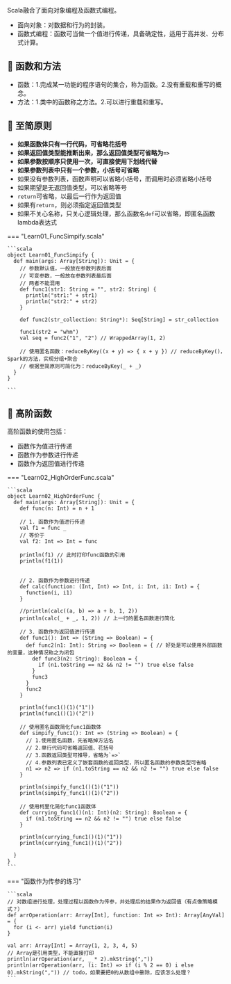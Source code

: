 Scala融合了面向对象编程及函数式编程。

* 面向对象：对数据和行为的封装。
* 函数式编程：函数可当做一个值进行传递，具备确定性，适用于高并发、分布式计算。

## 📌 函数和方法

* 函数：1.完成某一功能的程序语句的集合，称为函数。2.没有重载和重写的概念。
* 方法：1.类中的函数称之方法。2.可以进行重载和重写。

## 📌 至简原则

* __如果函数体只有一行代码，可省略花括号__
* __如果返回值类型能推断出来，那么返回值类型可省略为`=>`__
* __如果参数按顺序只使用一次，可直接使用下划线代替__
* __如果参数列表中只有一个参数，小括号可省略__
* 如果没有参数列表，函数声明可以省略小括号，而调用时必须省略小括号
* 如果期望是无返回值类型，可以省略等号
* `return`可省略，以最后一行作为返回值
* 如果有`return`，则必须指定返回值类型
* 如果不关心名称，只关心逻辑处理，那么函数名`def`可以省略，即匿名函数lambda表达式

=== "Learn01_FuncSimpify.scala"

    ```scala
    object Learn01_FuncSimpify {
      def main(args: Array[String]): Unit = {
        // 参数默认值，一般放在参数列表后面
        // 可变参数，一般放在参数列表最后面
        // 两者不能混用
        def func1(str1: String = "", str2: String) {
          println("str1:" + str1)
          println("str2:" + str2)
        }
    
        def func2(str_collection: String*): Seq[String] = str_collection
    
        func1(str2 = "whm")
        val seq = func2("1", "2") // WrappedArray(1, 2)

        // 使用匿名函数：reduceByKey((x + y) => { x + y }) // reduceByKey()，Spark的方法，实现分组+聚合
        // 根据至简原则可简化为：reduceByKey(_ + _)
      }
    }

    ```

## 📌 高阶函数

高阶函数的使用包括：

* 函数作为值进行传递
* 函数作为参数进行传递
* 函数作为返回值进行传递

=== "Learn02_HighOrderFunc.scala"

    ```scala
    object Learn02_HighOrderFunc {
      def main(args: Array[String]): Unit = {
        def func(n: Int) = n + 1
    
        // 1. 函数作为值进行传递
        val f1 = func _
        // 等价于
        val f2: Int => Int = func
    
        println(f1) // 此时打印func函数的引用
        println(f1(1))
    
    
        // 2. 函数作为参数进行传递
        def calc(function: (Int, Int) => Int, i: Int, i1: Int) = {
          function(i, i1)
        }
    
        //println(calc((a, b) => a + b, 1, 2))
        println(calc(_ + _, 1, 2)) // 上一行的匿名函数进行简化
    
        // 3. 函数作为返回值进行传递
        def func1(): Int => (String => Boolean) = {
          def func2(n1: Int): String => Boolean = { // 好处是可以使用外部函数的变量，这种情况称之为闭包
            def func3(n2: String): Boolean = {
              if (n1.toString == n2 && n2 != "") true else false
            }
            func3
          }
          func2
        }
    
        println(func1()(1)("1"))
        println(func1()(1)("2"))
    
        // 使用匿名函数简化func1函数体
        def simpify_func1(): Int => (String => Boolean) = {
          // 1.使用匿名函数，先省略掉方法名
          // 2.单行代码可省略返回值、花括号
          // 3.函数返回类型可推导，省略为`=>`
          // 4.参数列表已定义了嵌套函数的返回类型，所以匿名函数的参数类型可省略
          n1 => n2 => if (n1.toString == n2 && n2 != "") true else false
        }
    
        println(simpify_func1()(1)("1"))
        println(simpify_func1()(1)("2"))
    
        // 使用柯里化简化func1函数体
        def currying_func1()(n1: Int)(n2: String): Boolean = {
          if (n1.toString == n2 && n2 != "") true else false
        }
    
        println(currying_func1()(1)("1"))
        println(currying_func1()(1)("2"))
     
      }
    }
    ```


=== "函数作为传参的练习"

    ```scala
    // 对数组进行处理，处理过程以函数作为传参，并处理后的结果作为返回值（有点像策略模式？）
    def arrOperation(arr: Array[Int], function: Int => Int): Array[AnyVal] = {
      for (i <- arr) yield function(i)
    }

    val arr: Array[Int] = Array(1, 2, 3, 4, 5)
    // Array是引用类型，不能直接打印
    println(arrOperation(arr, _ * 2).mkString(","))
    println(arrOperation(arr, (i: Int) => if (i % 2 == 0) i else 0).mkString(",")) // todo，如果要把0的从数组中删除，应该怎么处理？
    ```